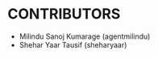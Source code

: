 CONTRIBUTORS
============

 - Milindu Sanoj Kumarage (agentmilindu)
 - Shehar Yaar Tausif (sheharyaar)
